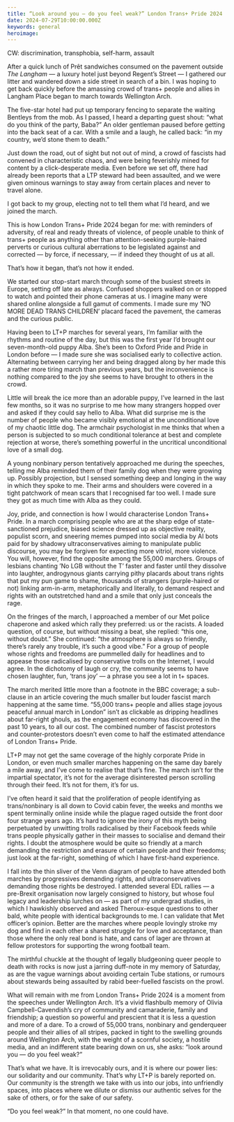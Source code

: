 ```yaml
---
title: “Look around you — do you feel weak?” London Trans+ Pride 2024
date: 2024-07-29T10:00:00.000Z
keywords: general
heroimage:
---
```


CW: discrimination, transphobia, self-harm, assault

After a quick lunch of Prêt sandwiches consumed on the pavement outside *The Langham* — a luxury hotel just beyond Regent’s Street — I gathered our litter and wandered down a side street in search of a bin. I was hoping to get back quickly before the amassing crowd of trans+ people and allies in Langham Place began to march towards Wellington Arch.

The five-star hotel had put up temporary fencing to separate the waiting Bentleys from the mob. As I passed, I heard a departing guest shout: “what do you think of the party, Baba?” An older gentleman paused before getting into the back seat of a car. With a smile and a laugh, he called back: “in my country, we’d stone them to death.”

Just down the road, out of sight but not out of mind, a crowd of fascists had convened in characteristic chaos, and were being feverishly mined for content by a click-desperate media. Even before we set off, there had already been reports that a LTP steward had been assaulted, and we were given ominous warnings to stay away from certain places and never to travel alone.

I got back to my group, electing not to tell them what I’d heard, and we joined the march.

This is how London Trans+ Pride 2024 began for me: with reminders of adversity, of real and ready threats of violence, of people unable to think of trans+ people as anything other than attention-seeking purple-haired perverts or curious cultural aberrations to be legislated against and corrected — by force, if necessary, — if indeed they thought of us at all.

That’s how it began, that’s not how it ended.

We started our stop-start march through some of the busiest streets in Europe, setting off late as always. Confused shoppers walked on or stopped to watch and pointed their phone cameras at us. I imagine many were shared online alongside a full gamut of comments. I made sure my ‘NO MORE DEAD TRANS CHILDREN’ placard faced the pavement, the cameras and the curious public.

Having been to LT+P marches for several years, I’m familiar with the rhythms and routine of the day, but this was the first year I’d brought our seven-month-old puppy Alba. She’s been to Oxford Pride and Pride in London before — I made sure she was socialised early to collective action. Alternating between carrying her and being dragged along by her made this a rather more tiring march than previous years, but the inconvenience is nothing compared to the joy she seems to have brought to others in the crowd.

Little will break the ice more than an adorable puppy, I’ve learned in the last few months, so it was no surprise to me how many strangers hopped over and asked if they could say hello to Alba. What did surprise me is the number of people who became visibly emotional at the unconditional love of my chaotic little dog. The armchair psychologist in me thinks that when a person is subjected to so much conditional tolerance at best and complete rejection at worse, there’s something powerful in the uncritical unconditional love of a small dog.

A young nonbinary person tentatively approached me during the speeches, telling me Alba reminded them of their family dog when they were growing up. Possibly projection, but I sensed something deep and longing in the way in which they spoke to me. Their arms and shoulders were covered in a tight patchwork of mean scars that I recognised far too well. I made sure they got as much time with Alba as they could.

Joy, pride, and connection is how I would characterise London Trans+ Pride. In a march comprising people who are at the sharp edge of state-sanctioned prejudice, biased science dressed up as objective reality, populist scorn, and sneering memes pumped into social media by AI bots paid for by shadowy ultraconservatives aiming to manipulate public discourse, you may be forgiven for expecting more vitriol, more violence. You will, however, find the opposite among the 55,000 marchers. Groups of lesbians chanting ’No LGB without the T’ faster and faster until they dissolve into laughter, androgynous giants carrying pithy placards about trans rights that put my pun game to shame, thousands of strangers (purple-haired or not) linking arm-in-arm, metaphorically and literally, to demand respect and rights with an outstretched hand and a smile that only just conceals the rage.

On the fringes of the march, I approached a member of our Met police chaperone and asked which rally they preferred: us or the racists. A loaded question, of course, but without missing a beat, she replied: “this one, without doubt.” She continued:  “the atmosphere is always so friendly, there’s rarely any trouble, it’s such a good vibe.” For a group of people whose rights and freedoms are pummelled daily for headlines and to appease those radicalised by conservative trolls on the Internet, I would agree. In the dichotomy of laugh or cry, the community seems to have chosen laughter, fun, ‘trans joy’ — a phrase you see a lot in t+ spaces.

The march merited little more than a footnote in the BBC coverage; a sub-clause in an article covering the much smaller but louder fascist march happening at the same time. “55,000 trans+ people and allies stage joyous peaceful annual march in London” isn’t as clickable as dripping headlines about far-right ghouls, as the engagement economy has discovered in the past 10 years, to all our cost. The combined number of fascist protestors and counter-protestors doesn’t even come to half the estimated attendance of London Trans+ Pride.

LT+P may not get the same coverage of the highly corporate Pride in London, or even much smaller marches happening on the same day barely a mile away, and I’ve come to realise that that’s fine. The march isn’t for the impartial spectator, it’s not for the average disinterested person scrolling through their feed. It’s not for them, it’s for us. 

I’ve often heard it said that the proliferation of people identifying as trans/nonbinary is all down to Covid cabin fever, the weeks and months we spent terminally online inside while the plague raged outside the front door four strange years ago. It’s hard to ignore the irony of this myth being perpetuated by unwitting trolls radicalised by their Facebook feeds while trans people physically gather in their masses to socialise and demand their rights. I doubt the atmosphere would be quite so friendly at a march demanding the restriction and erasure of certain people and their freedoms; just look at the far-right, something of which I have first-hand experience.

I fall into the thin sliver of the Venn diagram of people to have attended both marches by progressives demanding rights, and ultraconservatives demanding those rights be destroyed. I attended several EDL rallies — a pre-Brexit organisation now largely consigned to history, but whose foul legacy and leadership lurches on — as part of my undergrad studies, in which I hawkishly observed and asked Theroux-esque questions to other bald, white people with identical backgrounds to me. I can validate that Met officer’s opinion. Better are the marches where people lovingly stroke my dog and find in each other a shared struggle for love and acceptance, than those where the only real bond is hate, and cans of lager are thrown at fellow protestors for supporting the wrong football team.

The mirthful chuckle at the thought of legally bludgeoning queer people to death with rocks is now just a jarring duff-note in my memory of Saturday, as are the vague warnings about avoiding certain Tube stations, or rumours about stewards being assaulted by rabid beer-fuelled fascists on the prowl.

What will remain with me from London Trans+ Pride 2024 is a moment from the speeches under Wellington Arch. It’s a vivid flashbulb memory of Olivia Campbell-Cavendish’s cry of community and camaraderie, family and friendship; a question so powerful and prescient that it is less a question and more of a dare. To a crowd of 55,000 trans, nonbinary and genderqueer people and their allies of all stripes, packed in tight to the swelling grounds around Wellington Arch, with the weight of a scornful society, a hostile media, and an indifferent state bearing down on us, she asks: “look around you — do you feel weak?”

That’s what we have. It is irrevocably ours, and it is where our power lies: our solidarity and our community. That’s why LT+P is barely reported on. Our community is the strength we take with us into our jobs, into unfriendly spaces, into places where we dilute or dismiss our authentic selves for the sake of others, or for the sake of our safety.

“Do you feel weak?” In that moment, no one could have.
